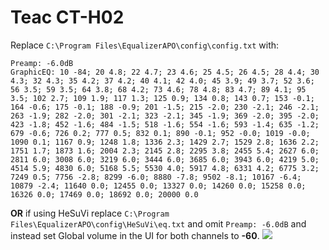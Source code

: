# Teac CT-H02
Replace `C:\Program Files\EqualizerAPO\config\config.txt` with:
```
Preamp: -6.0dB
GraphicEQ: 10 -84; 20 4.8; 22 4.7; 23 4.6; 25 4.5; 26 4.5; 28 4.4; 30 4.3; 32 4.3; 35 4.2; 37 4.2; 40 4.1; 42 4.0; 45 3.9; 49 3.7; 52 3.6; 56 3.5; 59 3.5; 64 3.8; 68 4.2; 73 4.6; 78 4.8; 83 4.7; 89 4.1; 95 3.5; 102 2.7; 109 1.9; 117 1.3; 125 0.9; 134 0.8; 143 0.7; 153 -0.1; 164 -0.6; 175 -0.1; 188 -0.9; 201 -1.5; 215 -2.0; 230 -2.1; 246 -2.1; 263 -1.9; 282 -2.0; 301 -2.1; 323 -2.1; 345 -1.9; 369 -2.0; 395 -2.0; 423 -1.8; 452 -1.6; 484 -1.5; 518 -1.6; 554 -1.6; 593 -1.4; 635 -1.2; 679 -0.6; 726 0.2; 777 0.5; 832 0.1; 890 -0.1; 952 -0.0; 1019 -0.0; 1090 0.1; 1167 0.9; 1248 1.8; 1336 2.3; 1429 2.7; 1529 2.8; 1636 2.2; 1751 1.7; 1873 1.6; 2004 2.3; 2145 2.8; 2295 3.8; 2455 5.4; 2627 6.0; 2811 6.0; 3008 6.0; 3219 6.0; 3444 6.0; 3685 6.0; 3943 6.0; 4219 5.0; 4514 5.9; 4830 6.0; 5168 5.5; 5530 4.0; 5917 4.8; 6331 4.2; 6775 3.2; 7249 0.5; 7756 -2.8; 8299 -6.0; 8880 -7.8; 9502 -8.1; 10167 -6.4; 10879 -2.4; 11640 0.0; 12455 0.0; 13327 0.0; 14260 0.0; 15258 0.0; 16326 0.0; 17469 0.0; 18692 0.0; 20000 0.0
```
**OR** if using HeSuVi replace `C:\Program Files\EqualizerAPO\config\HeSuVi\eq.txt` and omit `Preamp: -6.0dB` and instead set Global volume in the UI for both channels to **-60**.
![](https://raw.githubusercontent.com/jaakkopasanen/AutoEq/master/results/Sonoma%20Model%20One/innerfidelity/onear/Teac%20CT-H02/Teac%20CT-H02.png)